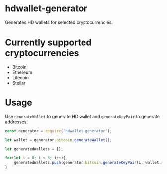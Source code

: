 # hdwallet-generator
Generates HD wallets for selected cryptocurrencies.

# Currently supported cryptocurrencies

- Bitcoin
- Ethereum
- Litecoin
- Stellar

# Usage

Use `generateWallet` to generate HD wallet and `generateKeyPair` to generate addresses.

```Javascript
const generator = require('hdwallet-generator');

let wallet = generator.bitcoin.generateWallet();

let generatedWallets = [];

for(let i = 0; i < 5; i++){
    generatedWallets.push(generator.bitcoin.generateKeyPair(i, wallet.rootKey));
}
```
